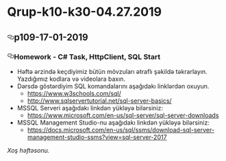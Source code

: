 # Qrup-k10-k30-04.27.2019
<div class="Box-body">
        <article class="markdown-body entry-content p-5" itemprop="text"><h1><a id="user-content-p109-17-01-2019" class="anchor" aria-hidden="true" href="#p109-17-01-2019"><svg class="octicon octicon-link" viewBox="0 0 16 16" version="1.1" width="16" height="16" aria-hidden="true"><path fill-rule="evenodd" d="M4 9h1v1H4c-1.5 0-3-1.69-3-3.5S2.55 3 4 3h4c1.45 0 3 1.69 3 3.5 0 1.41-.91 2.72-2 3.25V8.59c.58-.45 1-1.27 1-2.09C10 5.22 8.98 4 8 4H4c-.98 0-2 1.22-2 2.5S3 9 4 9zm9-3h-1v1h1c1 0 2 1.22 2 2.5S13.98 12 13 12H9c-.98 0-2-1.22-2-2.5 0-.83.42-1.64 1-2.09V6.25c-1.09.53-2 1.84-2 3.25C6 11.31 7.55 13 9 13h4c1.45 0 3-1.69 3-3.5S14.5 6 13 6z"></path></svg></a>p109-17-01-2019</h1>
<h3><a id="user-content-homework---c-task-httpclient-sql-start" class="anchor" aria-hidden="true" href="#homework---c-task-httpclient-sql-start"><svg class="octicon octicon-link" viewBox="0 0 16 16" version="1.1" width="16" height="16" aria-hidden="true"><path fill-rule="evenodd" d="M4 9h1v1H4c-1.5 0-3-1.69-3-3.5S2.55 3 4 3h4c1.45 0 3 1.69 3 3.5 0 1.41-.91 2.72-2 3.25V8.59c.58-.45 1-1.27 1-2.09C10 5.22 8.98 4 8 4H4c-.98 0-2 1.22-2 2.5S3 9 4 9zm9-3h-1v1h1c1 0 2 1.22 2 2.5S13.98 12 13 12H9c-.98 0-2-1.22-2-2.5 0-.83.42-1.64 1-2.09V6.25c-1.09.53-2 1.84-2 3.25C6 11.31 7.55 13 9 13h4c1.45 0 3-1.69 3-3.5S14.5 6 13 6z"></path></svg></a>Homework - C# Task, HttpClient, SQL Start</h3>
<ul>
<li>Həftə ərzində keçdiyimiz bütün mövzuları ətraflı şəkildə təkrarlayın. Yazdığımız kodlara və videolara baxın.</li>
<li>Dərsdə göstərdiyim SQL komandalarını aşağıdakı linklərdən oxuyun.
<ul>
<li><a href="https://www.w3schools.com/sql/" rel="nofollow">https://www.w3schools.com/sql/</a></li>
<li><a href="http://www.sqlservertutorial.net/sql-server-basics/" rel="nofollow">http://www.sqlservertutorial.net/sql-server-basics/</a></li>
</ul>
</li>
<li>MSSQL Serveri aşağıdakı linkdən yükləyə bilərsiniz:
<ul>
<li><a href="https://www.microsoft.com/en-us/sql-server/sql-server-downloads" rel="nofollow">https://www.microsoft.com/en-us/sql-server/sql-server-downloads</a></li>
</ul>
</li>
<li>MSSQL Management Studio-nu aşağıdakı linkdən yükləyə bilərsiniz:
<ul>
<li><a href="https://docs.microsoft.com/en-us/sql/ssms/download-sql-server-management-studio-ssms?view=sql-server-2017" rel="nofollow">https://docs.microsoft.com/en-us/sql/ssms/download-sql-server-management-studio-ssms?view=sql-server-2017</a></li>
</ul>
</li>
</ul>
<p><em>Xoş həftəsonu.</em></p>
</article>
      </div>
